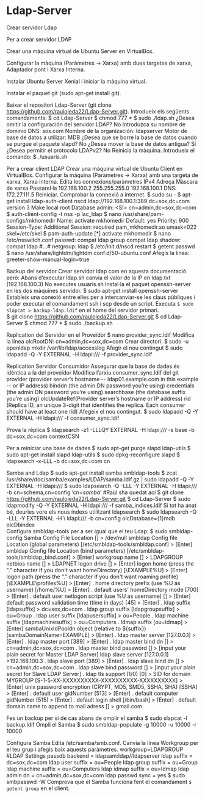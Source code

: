 # Ldap-Server
Crear servidor Ldap

Per a crear servidor LDAP

Crear una màquina virtual de Ubuntu Server en VirtualBox.

Configurar la màquina (Paràmetres -> Xarxa) amb dues targetes de xarxa, Adaptador pont i Xarxa Interna.

Instalar Ubuntu Server Xenial i iniciar la màquina virtual.

Instalar el paquet git (sudo apt-get install git).

Baixar el repositori Ldap-Server (git clone https://github.com/raulojeda22/Ldap-Server.git).
Introdueix els següents comandaments:
$ cd Ldap-Server
$ chmod 777 *
$ sudo ./ldap.sh
¿Desea omitir la configuración del servidor LDAP? No 
Introduzca su nombre de dominio DNS: sox.com
Nombre de la organización: ldapserver
Motor de base de datos a utilizar: MDB
¿Desea que se borre la base de datos cuando se purgue el paquete slapd? No
¿Desea mover la base de datos antigua? Sí
¿Desea permitir el protocolo LDAPv2? No
Reinicia la màquina.
Introdueix el comando: $ ./usuaris.sh



Per a crear client LDAP
Crear una màquina virtual de Ubuntu Client en VirtualBox.
Configurar la màquina (Paràmetres -> Xarxa) amb una targeta de xarxa, Xarxa interna.
Edita les connexions/paràmetres IPv4
Adreça        Màscara de xarxa    Passarel·la
192.168.100.2    255.255.255.0        192.168.100.1
DNS: 172.27.111.5
Reiniciar. Comprobar la connexió a internet.
$ sudo su -
$ apt-get install ldap-auth-client nscd
ldap://192.168.100.1:389
dc=sox,dc=com
version 3
Make local root Database admin: <SÍ>
cn=admin,dc=sox,dc=com
$ auth-client-config -t nss -p lac_ldap
$ nano /usr/share/pam-configs/mkhomedir
Name: activate mkhomedir
Default: yes
Priority: 900
Session-Type: Additional
Session:
required    pam_mkhomedir.so umask=022 skel=/etc/skel
$ pam-auth-update
[*] activate mkhomedir
$ nano /etc/nsswitch.conf
passwd: compat ldap
group compat ldap
shadow: compat ldap
#…#
netgroup: ldap
$ /etc/init.d/nscd restart
$ getent passwd
$ nano /usr/share/lightdm/lightdm.conf.d/50-ubuntu.conf
Afegís la línea:
greeter-show-manual-login=true



Backup del servidor
Crear servidor ldap com en aquesta documentació però:
Abans d’executar ldap.sh canvia el valor de la IP en ldap.txt (192.168.100.3)
No executes usuaris.sh
Instal·la el paquet openssh-server en les dos màquines servidor.
$ sudo apt-get install openssh-server
Estableix una conexió entre elles per a intercanviar-se les claus públiques i poder executar el comandament ssh i scp desde un script.
Executa `$ sudo slapcat > backup-ldap.ldif` en el home del servidor primari.    
$ git clone https://github.com/raulojeda22/Ldap-Server.git
$ cd Ldap-Server
$ chmod 777 *
$ sudo ./backup.sh



Replication del Servidor en el Proveïdor
$ nano provider_sync.ldif
Modifica la línea olcRootDN: cn=admin,dc=sox,dc=com
Crear directori:
$ sudo -u openldap mkdir /var/lib/ldap/accesslog
Afegir el nou contingut
$ sudo ldapadd -Q -Y EXTERNAL -H ldapi:/// -f provider_sync.ldif



Replication Servidor Consumidor
Assegurar que la base de dades és idèntica a la del proveïdor
Modifica l’arxiu consumer_sync.ldif del git
provider (provider server’s hostname -- ldap01.example.com in this example -- or IP address)
binddn (the admin DN password you’re using)
credentials (the admin DN password you’re using)
searchbase (the database suffix you’re using)
olcUpdateRef(Provider server’s hostname or IP address)
rid (Replica ID, an unique 3-digit that identifies the replica. Each consumer should have at least one rid)
Afegeix el nou contingut.
$ sudo ldapadd -Q -Y EXTERNAL -H ldapi:/// -f consumer_sync.ldif



Prova la rèplica
$ ldapsearch -z1 -LLLQY EXTERNAL -H ldapi:/// -s base -b dc=sox,dc=com contextCSN



Per a reiniciar una base de dades
$ sudo apt-get purge slapd ldap-utils
$ sudo apt-get install slapd ldap-utils
$ sudo dpkg-reconfigure slapd
$ ldapsearch -x-LLL -b dc=sox,dc=com cn



Samba and Ldap
$ sudo apt-get install samba smbldap-tools
$ zcat /usr/share/doc/samba/examples/LDAP/samba.ldif.gz | sudo ldapadd -Q -Y EXTERNAL -H ldapi:///
$ sudo ldapsearch -Q -LLL -Y EXTERNAL -H ldapi:/// -b cn=schema,cn=config ‘cn=*samba*’ #Raül sha quedat ací
$ git clone https://github.com/raulojeda22/Ldap-Server.git
$ cd Ldap-Server
$ sudo ldapmodify -Q -Y EXTERNAL -H ldapi:/// -f samba_indices.ldif
Si tot ha anat bé, deuries vore els nous índexs utilitzant ldapsearch
$ sudo ldapsearch -Q -LLL -Y EXTERNAL -H \ ldapi:/// -b cn=config olcDatabase={1}mdb olcDbindex    
Configura smbldap-tools per a ser igual que el teu Ldap:
$ sudo smbldap-config
Samba Config File Location [] > /dev/null
smbldap Config file Location (global parameters) [/etc/smbldap-tools/smbldap.conf] > [Enter]
smbldap Config file Location (bind parameters) [/etc/smbldap-tools/smbldap_bind.conf] > [Enter]
  workgroup name [] > LDAPGROUP
  netbios name [] > LDAPNET
  logon drive [] > [Enter]
  logon home (press the "." character if you don't want homeDirectory) [\\EXAMPLE\%U] > [Enter]
  logon path (press the "." character if you don't want roaming profile) [\\EXAMPLE\profiles\%U] > [Enter]
. home directory prefix (use %U as username) [/home/%U] > [Enter]
. default users' homeDirectory mode [700] > [Enter]
. default user netlogon script (use %U as username) [] > [Enter]
  default password validation time (time in days) [45] > [Enter]
. ldap suffix [ldapsuffix] > dc=sox,dc=com
. ldap group suffix [ldapgroupsuffix] > ou=Group
. ldap user suffix [ldapusersuffix] > ou=People
. ldap machine suffix [ldapmachinesuffix] > ou=Computers
. Idmap suffix [ou=Idmap] > [Enter]
  sambaUnixIdPooldn object (relative to ${suffix}) [sambaDomainName=EXAMPLE] > [Enter]
. ldap master server [127.0.0.1] > [Enter]
. ldap master port [389] > [Enter]
. ldap master bind dn [] > cn=admin,dc=sox,dc=com
. ldap master bind password [] > [input your plain secret for Master LDAP Server]
  ldap slave server [127.0.0.1] >192.168.100.3
. ldap slave port [389] > [Enter]
. ldap slave bind dn [] > cn=admin,dc=sox,dc=com
. ldap slave bind password [] > [input your plain secret for Slave LDAP Server]
. ldap tls support (1/0) [0] >
  SID for domain MYGROUP [S-1-5-XX-XXXXXXXXXX-XXXXXXXXXX-XXXXXXXXXX] > [Enter]
  unix password encryption (CRYPT, MD5, SMD5, SSHA, SHA) [SSHA] > [Enter]
. default user gidNumber [513] > [Enter]
. default computer gidNumber [515] > [Enter]
. default login shell [/bin/bash] > [Enter]
. default domain name to append to mail adress [] > gmail.com

Fes un backup per si de cas abans de omplir el samba
$ sudo slapcat -l backup.ldif
Ompli el Samba
$ sudo smbldap-populate -g 10000 -u 10000 -r 10000



Configura Samba
Edita /etc/samba/smb.conf. Canvia la línea Workgroup per el teu grup i afegís baix aquests paràmetres.
workgroup=LDAPGROUP
#LDAP Settings
passdb backend = ldapsam:ldap//ldapserver
ldap suffix = dc=sox,dc=com
ldap user suffix = ou=People
ldap group suffix = ou=Group
ldap machine suffix = ou=Computers
ldap idmap suffix = ou=Idmap
ldap admin dn = cn=admin,dc=sox,dc=com
ldap passwd sync = yes
$ sudo smbpasswd -W
Comprova que el Samba funciona fent el comandament `$ getent group` en el client.
